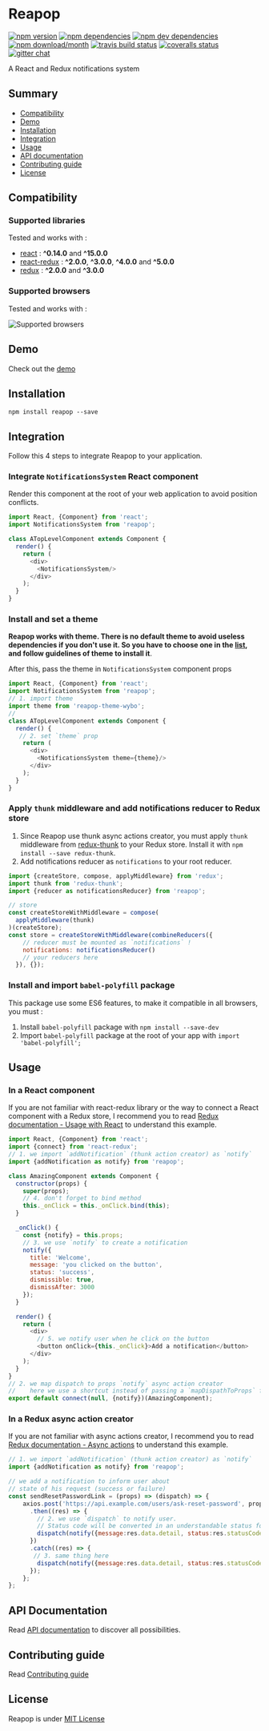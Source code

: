 # Reapop
[![npm version](https://img.shields.io/npm/v/reapop.svg?style=flat-square)](https://www.npmjs.com/package/reapop) [![npm dependencies](https://img.shields.io/david/LouisBarranqueiro/reapop.svg?style=flat-square)](https://david-dm.org/LouisBarranqueiro/reapop) [![npm dev dependencies](https://img.shields.io/david/dev/LouisBarranqueiro/reapop.svg?style=flat-square)](https://david-dm.org/LouisBarranqueiro/reapop?type=dev) [![npm download/month](https://img.shields.io/npm/dm/reapop.svg?style=flat-square)](https://www.npmjs.com/package/reapop) [![travis build status](https://img.shields.io/travis/LouisBarranqueiro/reapop/master.svg?style=flat-square)](https://travis-ci.org/LouisBarranqueiro/reapop) [![coveralls status](https://img.shields.io/coveralls/LouisBarranqueiro/reapop.svg?style=flat-square)](https://coveralls.io/github/LouisBarranqueiro/reapop) [![gitter chat](https://img.shields.io/gitter/room/LouisBarranqueiro/reapop.svg?style=flat-square)](https://gitter.im/LouisBarranqueiro/reapop)
  
A React and Redux notifications system

## Summary

* [Compatibility](#compatibility)
* [Demo](#demo)
* [Installation](#installation)
* [Integration](#integration)
* [Usage](#usage)
* [API documentation](#api-documentation)
* [Contributing guide](#contributing-guide)
* [License](#license)

## Compatibility

### Supported libraries

Tested and works with :

- [react](https://github.com/facebook/react) : **^0.14.0** and **^15.0.0**
- [react-redux](https://github.com/reactjs/react-redux) : **^2.0.0**, **^3.0.0**, **^4.0.0** and **^5.0.0**
- [redux](https://github.com/reactjs/redux) : **^2.0.0** and **^3.0.0**

### Supported browsers

Tested and works with :

![Supported browsers](https://reapop.s3.eu-central-1.amazonaws.com/v0.2.0-supported-browsers.jpg)

## Demo

Check out the [demo](http://louisbarranqueiro.github.io/reapop/)

## Installation

```
npm install reapop --save
```

## Integration

Follow this 4 steps to integrate Reapop to your application.

### Integrate `NotificationsSystem` React component

Render this component at the root of your web application to avoid position conflicts.

``` js
import React, {Component} from 'react';
import NotificationsSystem from 'reapop';

class ATopLevelComponent extends Component {
  render() { 
    return (
      <div>
        <NotificationsSystem/>
      </div>
    );
  }
}
```

### Install and set a theme

**Reapop works with theme. There is no default theme to avoid useless dependencies if you don't use it. So you have to choose one in the [list](https://github.com/LouisBarranqueiro/reapop/blob/master/docs/api.md#themes-list), and follow guidelines of theme to install it**.

After this, pass the theme in `NotificationsSystem` component props

``` js
import React, {Component} from 'react';
import NotificationsSystem from 'reapop';
// 1. import theme
import theme from 'reapop-theme-wybo';
// 
class ATopLevelComponent extends Component {
  render() { 
   // 2. set `theme` prop
    return (
      <div>
        <NotificationsSystem theme={theme}/>
      </div>
    );
  }
}
```

### Apply `thunk` middleware and add notifications reducer to Redux store

1. Since Reapop use thunk async actions creator, you must apply `thunk` middleware from [redux-thunk](https://github.com/gaearon/redux-thunk) to your Redux store. Install it with `npm install --save redux-thunk`.
2. Add notifications reducer as `notifications` to your root reducer.


``` js
import {createStore, compose, applyMiddleware} from 'redux';
import thunk from 'redux-thunk';
import {reducer as notificationsReducer} from 'reapop';

// store
const createStoreWithMiddleware = compose(
  applyMiddleware(thunk)
)(createStore);
const store = createStoreWithMiddleware(combineReducers({
    // reducer must be mounted as `notifications` !
    notifications: notificationsReducer()
    // your reducers here
  }), {});
```

### Install and import `babel-polyfill` package

This package use some ES6 features, to make it compatible in all browsers, you must :

1. Install `babel-polyfill` package with `npm install --save-dev`
2. Import `babel-polyfill` package at the root of your app with `import 'babel-polyfill';`


## Usage

### In a React component

If you are not familiar with react-redux library or the way to connect a React component with a Redux store, I recommend you to read [Redux documentation - Usage with React](http://redux.js.org/docs/advanced/UsageWithReact.html) to understand this example.

``` js
import React, {Component} from 'react';
import {connect} from 'react-redux';
// 1. we import `addNotification` (thunk action creator) as `notify`
import {addNotification as notify} from 'reapop';

class AmazingComponent extends Component {
  constructor(props) {
    super(props);
    // 4. don't forget to bind method
    this._onClick = this._onClick.bind(this);
  }

  _onClick() {
    const {notify} = this.props;
    // 3. we use `notify` to create a notification 
    notify({
      title: 'Welcome',
      message: 'you clicked on the button',
      status: 'success',
      dismissible: true,
      dismissAfter: 3000
    });
  }

  render() {
    return (
      <div>
        // 5. we notify user when he click on the button
        <button onClick={this._onClick}>Add a notification</button>
      </div>
    );
  }
}
// 2. we map dispatch to props `notify` async action creator
//    here we use a shortcut instead of passing a `mapDispathToProps` function
export default connect(null, {notify})(AmazingComponent);
```

### In a Redux async action creator

If you are not familiar with async actions creator, I recommend you to read [Redux documentation - Async actions](http://redux.js.org/docs/advanced/AsyncActions.html) to understand this example.

``` js
// 1. we import `addNotification` (thunk action creator) as `notify`
import {addNotification as notify} from 'reapop';

// we add a notification to inform user about
// state of his request (success or failure) 
const sendResetPasswordLink = (props) => (dispatch) => {
    axios.post('https://api.example.com/users/ask-reset-password', props)
      .then((res) => {
        // 2. we use `dispatch` to notify user.
        // Status code will be converted in an understandable status for the React component
        dispatch(notify({message:res.data.detail, status:res.statusCode}));
      })
      .catch((res) => {
       // 3. same thing here
        dispatch(notify({message:res.data.detail, status:res.statusCode}));
      });
    };
};
```

## API Documentation

Read [API documentation](https://github.com/LouisBarranqueiro/reapop/blob/master/docs/api.md) to discover all possibilities.

## Contributing guide

Read [Contributing guide](https://github.com/LouisBarranqueiro/reapop/blob/master/.github/CONTRIBUTING.md)

## License 

Reapop is under [MIT License](https://github.com/LouisBarranqueiro/reapop/blob/master/LICENSE)
